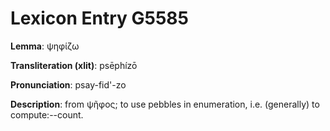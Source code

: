 # Lexicon Entry G5585

**Lemma**: ψηφίζω

**Transliteration (xlit)**: psēphízō

**Pronunciation**: psay-fid'-zo

**Description**:
from ψῆφος; to use pebbles in enumeration, i.e. (generally) to compute:--count.
